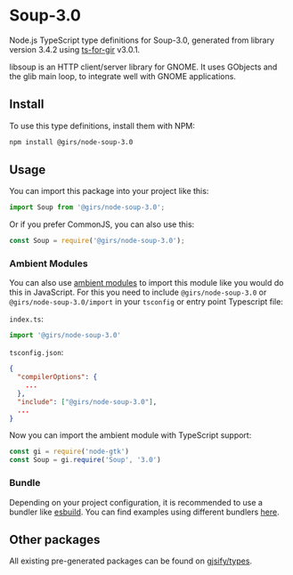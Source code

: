 
# Soup-3.0

Node.js TypeScript type definitions for Soup-3.0, generated from library version 3.4.2 using [ts-for-gir](https://github.com/gjsify/ts-for-gir) v3.0.1.

libsoup is an HTTP client/server library for GNOME. It uses GObjects and the glib main loop, to integrate well with GNOME applications.

## Install

To use this type definitions, install them with NPM:
```bash
npm install @girs/node-soup-3.0
```

## Usage

You can import this package into your project like this:
```ts
import Soup from '@girs/node-soup-3.0';
```

Or if you prefer CommonJS, you can also use this:
```ts
const Soup = require('@girs/node-soup-3.0');
```

### Ambient Modules

You can also use [ambient modules](https://github.com/gjsify/ts-for-gir/tree/main/packages/cli#ambient-modules) to import this module like you would do this in JavaScript.
For this you need to include `@girs/node-soup-3.0` or `@girs/node-soup-3.0/import` in your `tsconfig` or entry point Typescript file:

`index.ts`:
```ts
import '@girs/node-soup-3.0'
```

`tsconfig.json`:
```json
{
  "compilerOptions": {
    ...
  },
  "include": ["@girs/node-soup-3.0"],
  ...
}
```

Now you can import the ambient module with TypeScript support: 

```ts
const gi = require('node-gtk')
const Soup = gi.require('Soup', '3.0')
```


### Bundle

Depending on your project configuration, it is recommended to use a bundler like [esbuild](https://esbuild.github.io/). You can find examples using different bundlers [here](https://github.com/gjsify/ts-for-gir/tree/main/examples).

## Other packages

All existing pre-generated packages can be found on [gjsify/types](https://github.com/gjsify/types).

